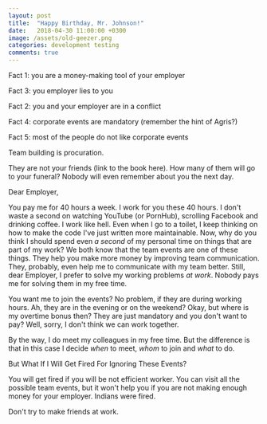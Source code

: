 ```yaml
---
layout: post
title:  "Happy Birthday, Mr. Johnson!"
date:   2018-04-30 11:00:00 +0300
image: /assets/old-geezer.png
categories: development testing
comments: true
---
```


Fact 1: you are a money-making tool of your employer

Fact 3: you employer lies to you

Fact 2: you and your employer are in a conflict

Fact 4: corporate events are mandatory (remember the hint of Agris?)

Fact 5: most of the people do not like corporate events

Team building is procuration.

They are not your friends (link to the book here). How many of them will go to your funeral? Nobody will even remember about you the next day.

Dear Employer,

You pay me for 40 hours a week. I work for you these 40 hours. I don't waste a second on watching YouTube (or PornHub), scrolling Facebook and drinking coffee. I work like hell. Even when I go to a toilet, I keep thinking on how to make the code I've just written more maintainable. Now, why do you think I should spend even _a second_ of my personal time on things that are part of my work? We both know that the team events are one of these things. They help you make more money by improving team communication. They, probably, even help me to communicate with my team better. Still, dear Employer, I prefer to solve my working problems _at work_. Nobody pays me for solving them in my free time.

You want me to join the events? No problem, if they are during working hours. Ah, they are in the evening or on the weekend? Okay, but where is my overtime bonus then? They are just mandatory and you don't want to pay? Well, sorry, I don't think we can work together.

By the way, I do meet my colleagues in my free time. But the difference is that in this case I decide _when_ to meet, _whom_ to join and _what_ to do.

But What If I Will Get Fired For Ignoring These Events?

You will get fired if you will be not efficient worker. You can visit all the possible team events, but it won't help you if you are not making enough money for your employer. Indians were fired.

Don't try to make friends at work.
